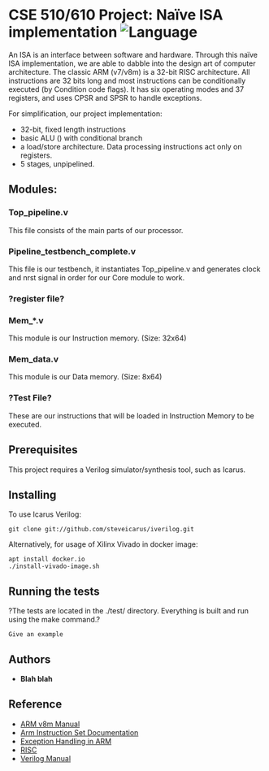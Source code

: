 # CSE 510/610 Project: Naïve ISA implementation ![Language](https://img.shields.io/badge/language-Verilog-orange.svg)
An ISA is an interface between software and hardware. Through this naïve ISA implementation, we are able to dabble into 
the design art of computer architecture. The classic ARM (v7/v8m) is a 32-bit RISC architecture. 
All instructions are 32 bits long and most instructions can be conditionally executed (by Condition code flags). 
It has six operating modes and 37 registers, and uses CPSR and SPSR to handle exceptions.   

For simplification, our project implementation:

* 32-bit, fixed length instructions
* basic ALU () with conditional branch
* a load/store architecture. Data processing instructions act only on registers. 
* 5 stages, unpipelined. 

## Modules:

### Top_pipeline.v
This file consists of the main parts of our processor. 
### Pipeline_testbench_complete.v
This file is our testbench, it instantiates Top_pipeline.v and generates clock and nrst signal in order for our Core module to work.
### ?register file?
### Mem_*.v
This module is our Instruction memory. (Size: 32x64)
### Mem_data.v
This module is our Data memory. (Size: 8x64)
### ?Test File?
These are our instructions that will be loaded in Instruction Memory to be executed.

## Prerequisites

This project requires a Verilog simulator/synthesis tool, such as Icarus.

## Installing

To use Icarus Verilog:
```
git clone git://github.com/steveicarus/iverilog.git
```

Alternatively, for usage of Xilinx Vivado in docker image:

```
apt install docker.io
./install-vivado-image.sh
```


## Running the tests

?The tests are located in the ./test/ directory. Everything is built and run using the make command.?

```
Give an example
```

## Authors

* **Blah blah** 


## Reference

* [ARM v8m Manual](https://static.docs.arm.com/ddi0487/a/DDI0487A_k_armv8_arm_iss10775.pdf)
* [Arm Instruction Set Documentation](http://vision.gel.ulaval.ca/~jflalonde/cours/1001/h17/docs/arm-instructionset.pdf)  
* [Exception Handling in ARM](https://static.docs.arm.com/100701/0200/amv8_m_exception_handling_100701_0200_en.pdf) 
* [RISC](https://cs.stanford.edu/people/eroberts/courses/soco/projects/2000-01/risc/risccisc/)  
* [Verilog Manual](http://sutherland-hdl.com/pdfs/verilog_2001_ref_guide.pdf) 
